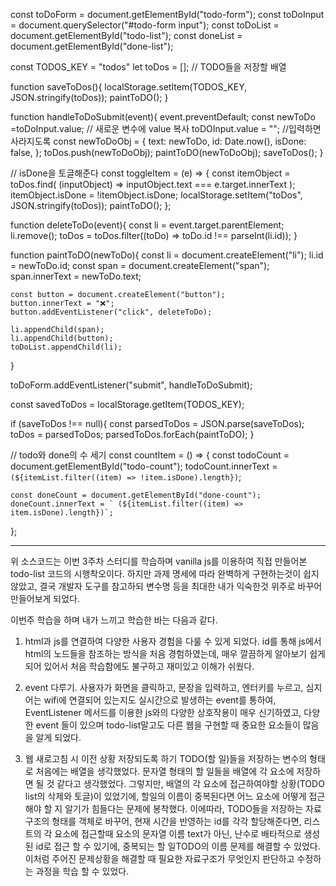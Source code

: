 const toDoForm = document.getElementById("todo-form");
const toDoInput = document.querySelector("#todo-form input");
const toDoList = document.getElementById("todo-list");
const doneList = document.getElementById("done-list");

const TODOS_KEY = "todos"
let toDos = []; // TODO들을 저장할 배열

function saveToDos(){
    localStorage.setItem(TODOS_KEY, JSON.stringify(toDos));
    paintToDO();
}

function handleToDoSubmit(event){
    event.preventDefault;
    const newToDo =toDoInput.value; // 새로운 변수에 value 복사
    toDOInput.value = ""; //입력하면 사라지도록
    const newToDoObj = {
        text: newToDo,
        id: Date.now(),
        isDone: false,
    };
    toDos.push(newToDoObj);
    paintToDO(newToDoObj);
    saveToDos();
}

// isDone을 토글해준다
const toggleItem = (e) => {
    const itemObject = toDos.find(
      (inputObject) => inputObject.text === e.target.innerText
    );
    itemObject.isDone = !itemObject.isDone;
    localStorage.setItem("toDos", JSON.stringify(toDos));
    paintToDO();
  };

function deleteToDo(event){
    const li = event.target.parentElement;
    li.remove();
    toDos = toDos.filter((toDo) => toDo.id !== parseInt(li.id));
}

function paintToDO(newToDo){
    const li = document.createElement("li");
    li.id = newToDo.id;
    const span = document.createElement("span");
    span.innerText = newToDo.text;

    const button = document.createElement("button");
    button.innerText = "❌";
    button.addEventListener("click", deleteToDo);

    li.appendChild(span);
    li.appendChild(button);
    toDoList.appendChild(li);
}

toDoForm.addEventListener("submit", handleToDoSubmit);

const savedToDos = localStorage.getItem(TODOS_KEY);

if (saveToDos !== null){
    const parsedToDos = JSON.parse(saveToDos);
    toDos = parsedToDos;
    parsedToDos.forEach(paintToDO);
}

// todo와 done의 수 세기
const countItem = () => {
    const todoCount = document.getElementById("todo-count");
    todoCount.innerText = ` (${itemList.filter((item) => !item.isDone).length})`;
  
    const doneCount = document.getElementById("done-count");
    doneCount.innerText = ` (${itemList.filter((item) => item.isDone).length})`;
  };

  ----------------------------------------------------------
  위 소스코드는 이번 3주차 스터디를 학습하며 vanilla js를 이용하여 직접 만들어본 todo-list 코드의 시행착오이다. 하지만 과제 명세에 따라 완벽하게 구현하는것이 쉽지 않았고, 결국 개발자 도구를 참고하되 변수명 등을 최대한 내가 익숙한것 위주로 바꾸어 만들어보게 되었다.

  이번주 학습을 하며 내가 느끼고 학습한 바는 다음과 같다.

  1. html과 js를 연결하여 다양한 사용자 경험을 다룰 수 있게 되었다. 
  id를 통해 js에서 html의 노드들을 참조하는 방식을 처음 경험하였는데, 매우 깔끔하게 알아보기 쉽게 되어 있어서 처음 학습함에도 불구하고 재미있고 이해가 쉬웠다.

  2. event 다루기.
  사용자가 화면을 클릭하고, 문장을 입력하고, 엔터키를 누르고, 심지어는 wifi에 연결되어 있는지도 실시간으로 발생하는 event를 통하여, EventListener 메서드를 이용한 js와의 다양한 상호작용이 매우 신기하였고, 다양한 event 들이 있으며 todo-list말고도 다른 웹을 구현할 때 중요한 요소들이 많음을 알게 되었다.

  3. 웹 새로고침 시 이전 상황 저장되도록 하기
  TODO(할 일)들을 저장하는 변수의 형태로 처음에는 배열을 생각했었다. 문자열 형태의 할 일들을 배열에 각 요소에 저장하면 될 것 같다고 생각했었다. 그렇지만, 배열의 각 요소에 접근하여야할 상황(TODO list의 삭제와 토글)이 있었기에, 할일의 이름이 중복된다면 어느 요소에 어떻게 접근해야 할 지 알기가 힘들다는 문제에 봉착했다. 이에따라, TODO들을 저장하는 자료구조의 형태를 객체로 바꾸어, 현재 시간을 반영하는 id를 각각 할당해준다면, 리스트의 각 요소에 접근할때 요소의 문자열 이름 text가 아닌, 난수로 배타적으로 생성된 id로 접근 할 수 있기에, 중복되는 할 일TODO의 이름 문제를 해결할 수 있었다.
  이처럼 주어진 문제상황을 해결할 때 필요한 자료구조가 무엇인지 판단하고 수정하는 과정을 학습 할 수 있었다.
